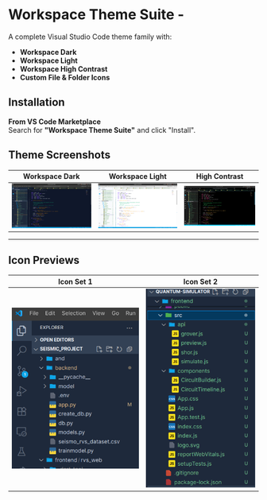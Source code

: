 # Workspace Theme Suite -

A complete Visual Studio Code theme family with:

-  **Workspace Dark**
-  **Workspace Light**
-  **Workspace High Contrast**
-  **Custom File & Folder Icons**


##  Installation

**From VS Code Marketplace**  
Search for **"Workspace Theme Suite"** and click "Install".


##  Theme Screenshots

| Workspace Dark | Workspace Light | High Contrast |
|----------------|-----------------|----------------|
| ![](assets/screenshots/workspace_dark.png) | ![](assets/screenshots/workspace_light.png) | ![](assets/screenshots/workspace_HighContrast.png) |

---

##  Icon Previews

| Icon Set 1 | Icon Set 2 |
|------------|-------------|
| ![](assets/screenshots/icon1.png) | ![](assets/screenshots/icon2.png) |




